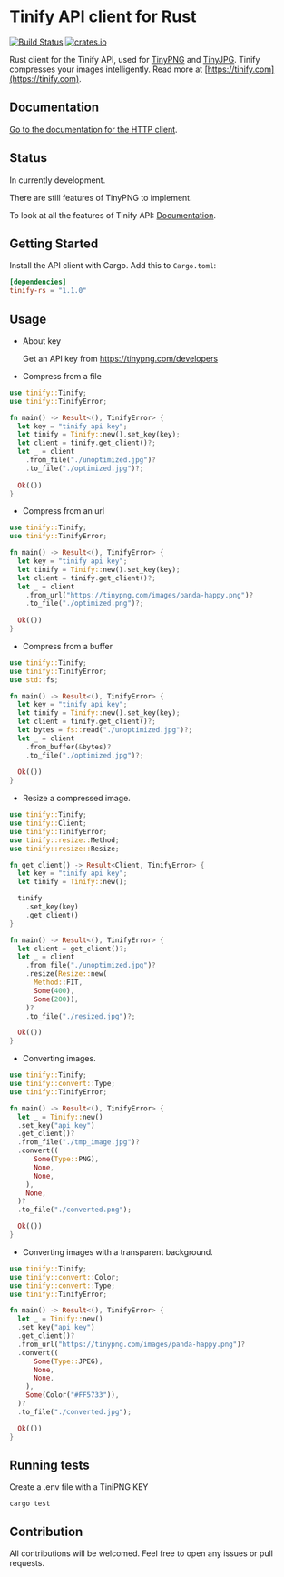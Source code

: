 # Tinify API client for Rust

[![Build Status](https://github.com/Danieroner/tinify-rs/actions/workflows/ci.yml/badge.svg)](https://github.com/Danieroner/tinify-rs/actions)
[![crates.io](https://img.shields.io/crates/v/tinify-rs.svg)](https://crates.io/crates/tinify-rs)

Rust client for the Tinify API, used for [TinyPNG](https://tinypng.com) and [TinyJPG](https://tinyjpg.com). Tinify compresses your images intelligently. Read more at [https://tinify.com](https://tinify.com).

## Documentation

[Go to the documentation for the HTTP client](https://tinypng.com/developers/reference).

## Status

In currently development.

There are still features of TinyPNG to implement.

To look at all the features of Tinify API: [Documentation](https://tinypng.com/developers/reference).

## Getting Started

Install the API client with Cargo. Add this to `Cargo.toml`:

```toml
[dependencies]
tinify-rs = "1.1.0"
```
## Usage

- About key

  Get an API key from  https://tinypng.com/developers

- Compress from a file
```rust
use tinify::Tinify;
use tinify::TinifyError;

fn main() -> Result<(), TinifyError> {
  let key = "tinify api key";
  let tinify = Tinify::new().set_key(key);
  let client = tinify.get_client()?;
  let _ = client
    .from_file("./unoptimized.jpg")?
    .to_file("./optimized.jpg")?;
    
  Ok(())
}
```

- Compress from an url
```rust
use tinify::Tinify;
use tinify::TinifyError;

fn main() -> Result<(), TinifyError> {
  let key = "tinify api key";
  let tinify = Tinify::new().set_key(key);
  let client = tinify.get_client()?;
  let _ = client
    .from_url("https://tinypng.com/images/panda-happy.png")?
    .to_file("./optimized.png")?;
    
  Ok(())
}
```

- Compress from a buffer
```rust
use tinify::Tinify;
use tinify::TinifyError;
use std::fs;

fn main() -> Result<(), TinifyError> {
  let key = "tinify api key";
  let tinify = Tinify::new().set_key(key);
  let client = tinify.get_client()?;
  let bytes = fs::read("./unoptimized.jpg")?;
  let _ = client
    .from_buffer(&bytes)?
    .to_file("./optimized.jpg")?;
     
  Ok(())
}
```

- Resize a compressed image.
```rust
use tinify::Tinify;
use tinify::Client;
use tinify::TinifyError;
use tinify::resize::Method;
use tinify::resize::Resize;

fn get_client() -> Result<Client, TinifyError> {
  let key = "tinify api key";
  let tinify = Tinify::new();

  tinify
    .set_key(key)
    .get_client()
}

fn main() -> Result<(), TinifyError> {
  let client = get_client()?;
  let _ = client
    .from_file("./unoptimized.jpg")?
    .resize(Resize::new(
      Method::FIT,
      Some(400),
      Some(200)),
    )?
    .to_file("./resized.jpg")?;

  Ok(())
}
```

- Converting images.
```rust
use tinify::Tinify;
use tinify::convert::Type;
use tinify::TinifyError;

fn main() -> Result<(), TinifyError> {
  let _ = Tinify::new()
  .set_key("api key")
  .get_client()?
  .from_file("./tmp_image.jpg")?
  .convert((
      Some(Type::PNG),
      None,
      None,
    ),
    None,
  )?
  .to_file("./converted.png");

  Ok(())
}
```

- Converting images with a transparent background.
```rust
use tinify::Tinify;
use tinify::convert::Color;
use tinify::convert::Type;
use tinify::TinifyError;

fn main() -> Result<(), TinifyError> {
  let _ = Tinify::new()
  .set_key("api key")
  .get_client()?
  .from_url("https://tinypng.com/images/panda-happy.png")?
  .convert((
      Some(Type::JPEG),
      None,
      None,
    ),
    Some(Color("#FF5733")),
  )?
  .to_file("./converted.jpg");

  Ok(())
}
```

## Running tests

Create a .env file with a TiniPNG KEY

```
cargo test
```

## Contribution

All contributions will be welcomed. Feel free to open any issues or pull requests.
